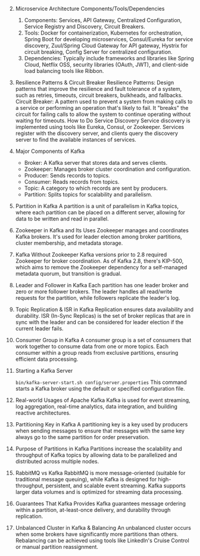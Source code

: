 2. Microservice Architecture Components/Tools/Dependencies
   1. Components: Services, API Gateway, Centralized Configuration, Service Registry and Discovery, Circuit Breakers.
   2. Tools: Docker for containerization, Kubernetes for orchestration, Spring Boot for developing microservices, Consul/Eureka for service discovery, Zuul/Spring Cloud Gateway for API gateway, Hystrix for circuit breaking, Config Server for centralized configuration.
   3. Dependencies: Typically include frameworks and libraries like Spring Cloud, Netflix OSS, security libraries (OAuth, JWT), and client-side load balancing tools like Ribbon.
3. Resilience Patterns & Circuit Breaker
   Resilience Patterns: Design patterns that improve the resilience and fault tolerance of a system, such as retries, timeouts, circuit breakers, bulkheads, and fallbacks.
   Circuit Breaker: A pattern used to prevent a system from making calls to a service or performing an operation that's likely to fail. It "breaks" the circuit for failing calls to allow the system to continue operating without waiting for timeouts.
   How to Do Service Discovery
   Service discovery is implemented using tools like Eureka, Consul, or Zookeeper. Services register with the discovery server, and clients query the discovery server to find the available instances of services.

7. Major Components of Kafka
   + Broker: A Kafka server that stores data and serves clients.
   + Zookeeper: Manages broker cluster coordination and configuration.
   + Producer: Sends records to topics.
   + Consumer: Reads records from topics.
   + Topic: A category to which records are sent by producers.
   + Partition: Splits topics for scalability and parallelism.
8. Partition in Kafka
   A partition is a unit of parallelism in Kafka topics, where each partition can be placed on a different server, allowing for data to be written and read in parallel.

9. Zookeeper in Kafka and Its Uses
   Zookeeper manages and coordinates Kafka brokers. It's used for leader election among broker partitions, cluster membership, and metadata storage.

10. Kafka Without Zookeeper
    Kafka versions prior to 2.8 required Zookeeper for broker coordination. As of Kafka 2.8, there's KIP-500, which aims to remove the Zookeeper dependency for a self-managed metadata quorum, but transition is gradual.

11. Leader and Follower in Kafka
    Each partition has one leader broker and zero or more follower brokers. The leader handles all read/write requests for the partition, while followers replicate the leader's log.

12. Topic Replication & ISR in Kafka
    Replication ensures data availability and durability. ISR (In-Sync Replicas) is the set of broker replicas that are in sync with the leader and can be considered for leader election if the current leader fails.

13. Consumer Group in Kafka
    A consumer group is a set of consumers that work together to consume data from one or more topics. Each consumer within a group reads from exclusive partitions, ensuring efficient data processing.

14. Starting a Kafka Server
    
    `bin/kafka-server-start.sh config/server.properties`
    This command starts a Kafka broker using the default or specified configuration file.

15. Real-world Usages of Apache Kafka
    Kafka is used for event streaming, log aggregation, real-time analytics, data integration, and building reactive architectures.

16. Partitioning Key in Kafka
    A partitioning key is a key used by producers when sending messages to ensure that messages with the same key always go to the same partition for order preservation.

17. Purpose of Partitions in Kafka
    Partitions increase the scalability and throughput of Kafka topics by allowing data to be parallelized and distributed across multiple nodes.

18. RabbitMQ vs Kafka
    RabbitMQ is more message-oriented (suitable for traditional message queuing), while Kafka is designed for high-throughput, persistent, and scalable event streaming. Kafka supports larger data volumes and is optimized for streaming data processing.

19. Guarantees That Kafka Provides
    Kafka guarantees message ordering within a partition, at-least-once delivery, and durability through replication.

20. Unbalanced Cluster in Kafka & Balancing
    An unbalanced cluster occurs when some brokers have significantly more partitions than others. Rebalancing can be achieved using tools like LinkedIn's Cruise Control or manual partition reassignment.